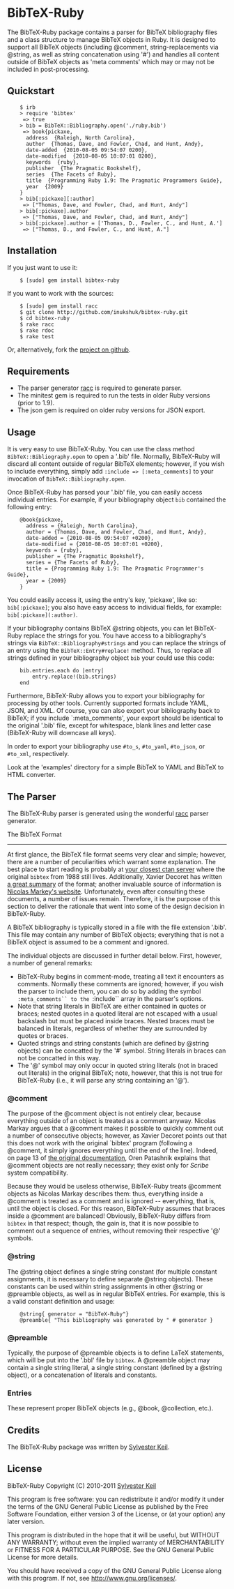 BibTeX-Ruby
===========

The BibTeX-Ruby package contains a parser for BibTeX bibliography files and a
class structure to manage BibTeX objects in Ruby. It is designed to support all
BibTeX objects (including @comment, string-replacements via @string, as well
as string concatenation using '#') and handles all content outside of BibTeX
objects as 'meta comments' which may or may not be included in post-processing.


Quickstart
----------

		$ irb
		> require 'bibtex'
		 => true
		> bib = BibTeX::Bibliography.open('./ruby.bib')
		 => book{pickaxe,
		  address  {Raleigh, North Carolina},
		  author  {Thomas, Dave, and Fowler, Chad, and Hunt, Andy},
		  date-added  {2010-08-05 09:54:07 0200},
		  date-modified  {2010-08-05 10:07:01 0200},
		  keywords  {ruby},
		  publisher  {The Pragmatic Bookshelf},
		  series  {The Facets of Ruby},
		  title  {Programming Ruby 1.9: The Pragmatic Programmers Guide},
		  year  {2009}
		}
		> bib[:pickaxe][:author]
		 => ["Thomas, Dave, and Fowler, Chad, and Hunt, Andy"]
		> bib[:pickaxe].author
		 => ["Thomas, Dave, and Fowler, Chad, and Hunt, Andy"]
		> bib[:pickaxe].author = ['Thomas, D., Fowler, C., and Hunt, A.']
		 => ["Thomas, D., and Fowler, C., and Hunt, A."]


Installation
------------

If you just want to use it:

		$ [sudo] gem install bibtex-ruby

If you want to work with the sources:

		$ [sudo] gem install racc
		$ git clone http://github.com/inukshuk/bibtex-ruby.git
		$ cd bibtex-ruby
		$ rake racc
		$ rake rdoc
		$ rake test

Or, alternatively, fork the [project on github](http://github.com/inukshuk/bibtex-ruby.git).


Requirements
------------

* The parser generator [racc](http://i.loveruby.net/en/projects/racc/) is required to generate parser.
* The minitest gem is required to run the tests in older Ruby versions (prior to 1.9).
* The json gem is required on older ruby versions for JSON export.


Usage
-----

It is very easy to use BibTeX-Ruby. You can use the class method `BibTeX::Bibliography.open`
to open a '.bib' file. Normally, BibTeX-Ruby will discard all content outside of
regular BibTeX elements; however, if you wish to include everything, simply add
`:include => [:meta_comments]` to your invocation of `BibTeX::Bibliography.open`.

Once BibTeX-Ruby has parsed your '.bib' file, you can easily access individual entries.
For example, if your bibliography object `bib` contained the following entry:

		@book{pickaxe,
		  address = {Raleigh, North Carolina},
		  author = {Thomas, Dave, and Fowler, Chad, and Hunt, Andy},
		  date-added = {2010-08-05 09:54:07 +0200},
		  date-modified = {2010-08-05 10:07:01 +0200},
		  keywords = {ruby},
		  publisher = {The Pragmatic Bookshelf},
		  series = {The Facets of Ruby},
		  title = {Programming Ruby 1.9: The Pragmatic Programmer's Guide},
		  year = {2009}
		}
		
You could easily access it, using the entry's key, 'pickaxe', like so: `bib[:pickaxe]`;
you also have easy access to individual fields, for example: `bib[:pickaxe](:author)`.

If your bibliography contains BibTeX @string objects, you can let BibTeX-Ruby
replace the strings for you. You have access to a bibliography's strings via
`BibTeX::Bibliography#strings` and you can replace the strings of an entry using
the `BibTeX::Entry#replace!` method. Thus, to replace all strings defined in your
bibliography object `bib` your could use this code:

		bib.entries.each do |entry|
			entry.replace!(bib.strings)
		end

Furthermore, BibTeX-Ruby allows you to export your bibliography for processing
by other tools. Currently supported formats include YAML, JSON, and XML.
Of course, you can also export your bibliography back to BibTeX; if you include
`:meta_comments', your export should be identical to the original '.bib' file,
except for whitespace, blank lines and letter case (BibTeX-Ruby will downcase
all keys).

In order to export your bibliography use `#to_s`, `#to_yaml`, `#to_json`, or
`#to_xml`, respectively.

Look at the 'examples' directory for a simple BibTeX to YAML and BibTeX to HTML converter.


The Parser
----------

The BibTeX-Ruby parser is generated using the wonderful
[racc](http://i.loveruby.net/en/projects/racc/) parser generator.


The BibTeX Format
_________________

At first glance, the BibTeX file format seems very clear and simple;
however, there are a number of peculiarities which warrant some
explanation. The best place to start reading is probably at [your closest
ctan server](http://www.ctan.org/get/biblio/bibtex/) where
the original `bibtex` from 1988 still lives. Additionally, Xavier Decoret
has written
[a great summary](http://artis.imag.fr/~Xavier.Decoret/resources/xdkbibtex/bibtex_summary.html)
of the format; another invaluable source of information is [Nicolas Markey's
website](http://www.lsv.ens-cachan.fr/~markey/bibla.php). Unfortunately,
even after consulting these documents, a number of issues remain.
Therefore, it is the purpose of this section to deliver the rationale
that went into some of the design decision in BibTeX-Ruby.

A BibTeX bibliography is typically stored in a file with the file
extension '.bib'. This file may contain any number of BibTeX objects;
everything that is not a BibTeX object is assumed to be a comment and
ignored.

The individual objects are discussed in further detail below. First, however, a
number of general remarks:

* BibTeX-Ruby begins in comment-mode, treating all text it encounters as comments.
  Normally these comments are ignored; however, if you wish the parser to include
  them, you can do so by adding the symbol `:meta_comments`` to the `:include`` array
  in the parser's options.
* Note that string literals in BibTeX are either contained in quotes or braces;
  nested quotes in a quoted literal are not escaped with a usual backslash but
  must be placed inside braces. Nested braces must be balanced in literals, regardless
  of whether they are surrounded by quotes or braces.
* Quoted strings and string constants (which are defined by @string objects) can be
  concatted by the '#' symbol. String literals in braces can not be concatted in
  this way.
* The '@' symbol may only occur in quoted string literals (not in braced out literals)
  in the original BibTeX; note, however, that this is not true for BibTeX-Ruby (i.e.,
  it will parse any string containing an '@').

### @comment


The purpose of the @comment object is not entirely clear, because everything
outside of an object is treated as a comment anyway. Nicolas Markay argues that
a @comment makes it possible to quickly comment out a number of consecutive
objects; however, as Xavier Decoret points out that this does not work with the
original `bibtex' program (following a @comment, it simply ignores everything
until the end of the line). Indeed, on page 13 of [the original
documentation](http://www.ctan.org/get/biblio/bibtex/contrib/doc/btxdoc.pdf),
Oren Patashnik explains that @comment objects are not really necessary; they
exist only for _Scribe_ system compatibility.

Because they would be useless otherwise, BibTeX-Ruby treats @comment objects
as Nicolas Markay describes them: thus, everything inside a @comment is treated
as a comment and is ignored -- everything,
that is, until the object is closed. For this reason, BibTeX-Ruby assumes that
braces inside a @comment are balanced! Obviously, BibTeX-Ruby differs from
`bibtex` in that respect; though, the gain is, that it is now possible to
comment out a sequence of entries, without removing their respective '@' symbols.

### @string

The @string object defines a single string constant (for multiple constant
assignments, it is necessary to define separate @string objects). These
constants can be used within string assignments in other @string or @preamble
objects, as well as in regular BibTeX entries. For example, this is a valid constant
definition and usage:

		@string{ generator = "BibTeX-Ruby"}
		@preamble{ "This bibliography was generated by " # generator }


### @preamble

Typically, the purpose of @preamble objects is to define LaTeX statements, which
will be put into the '.bbl' file by `bibtex`. A @preamble object may contain
a single string literal, a single string constant (defined by a @string object), or
a concatenation of literals and constants.

### Entries

These represent proper BibTeX objects (e.g., @book, @collection, etc.).


Credits
-------

The BibTeX-Ruby package was written by [Sylvester Keil](http://sylvester.keil.or.at/).

License
-------

BibTeX-Ruby
Copyright (C) 2010-2011 [Sylvester Keil](http://sylvester.keil.or.at)

This program is free software: you can redistribute it and/or modify
it under the terms of the GNU General Public License as published by
the Free Software Foundation, either version 3 of the License, or
(at your option) any later version.

This program is distributed in the hope that it will be useful,
but WITHOUT ANY WARRANTY; without even the implied warranty of
MERCHANTABILITY or FITNESS FOR A PARTICULAR PURPOSE.  See the
GNU General Public License for more details.

You should have received a copy of the GNU General Public License
along with this program.  If not, see <http://www.gnu.org/licenses/>.
